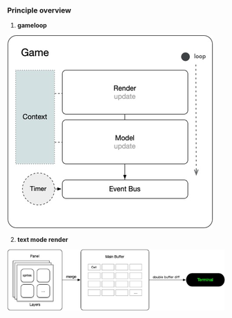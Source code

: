 ### Principle overview
1. **gameloop**

![gameloop](./p1.jpg)

2. **text mode render**

![textrender](./p2.jpg)
